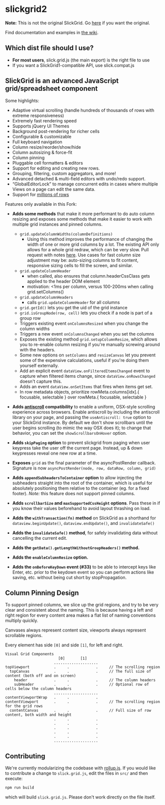 # slickgrid2

**Note:** This is not the original SlickGrid. Go [here](https://github.com/mleibman/SlickGrid) if you want the original.

Find documentation and examples in [the wiki](https://github.com/mleibman/SlickGrid/wiki).

## Which dist file should I use?

- **For most users**, slick.grid.js (the main export) is the right file to use
- If you want a SlickGrid1-compatible API, use slick.compat.js

## SlickGrid is an advanced JavaScript grid/spreadsheet component

Some highlights:

* Adaptive virtual scrolling (handle hundreds of thousands of rows with extreme responsiveness)
* Extremely fast rendering speed
* Supports jQuery UI Themes
* Background post-rendering for richer cells
* Configurable & customizable
* Full keyboard navigation
* Column resize/reorder/show/hide
* Column autosizing & force-fit
* Column pinning
* Pluggable cell formatters & editors
* Support for editing and creating new rows.
* Grouping, filtering, custom aggregators, and more!
* Advanced detached & multi-field editors with undo/redo support.
* “GlobalEditorLock” to manage concurrent edits in cases where multiple Views on a page can edit the same data.
* Support for [millions of rows](http://stackoverflow.com/a/2569488/1269037)

Features only available in this Fork:

* **Adds some methods** that make it more performant to do auto column resizing and exposes some methods that make it
easier to work with multiple grid instances and pinned columns.

  * `grid.updateColumnWidths(columnDefinitions)`
    * Using this method improves the performance of changing the width of one or more grid columns by a lot. The existing
      API only allows for a whole grid redraw, which can be very slow. Pull request with notes
      [here](https://github.com/mleibman/SlickGrid/pull/897). Use cases for fast column size adjustment may be:
      auto-sizing columns to fit content, responsive sizing cells to fill the screen, and similar.
  * `grid.updateColumnHeader`
    * when called, also ensures that column.headerCssClass gets applied to the header DOM element
    * motivation: <1ms per column, versus 100-200ms when calling grid.setColumns()
  * `grid.updateColumnHeaders`
    * calls `grid.updateColumnHeader` for all columns
  * `grid.getId()` lets you get the uid of the grid instance
  * `grid.isGroupNode(row, cell)` lets you check if a node is part of a group row
  * Triggers existing event `onColumnsResized` when you change the column widths
  * Triggers a new event `onColumnsChanged` when you set the columns
  * Exposes the existing method `grid.setupColumnResize`, which allows you to re-enable column resizing if you're
    manually screwing around with the headers.
  * Some new options on `setColumns` and `resizeCanvas` let you prevent some of the expensive calculations, useful if
    you're doing them yourself externally.
  * Add an explicit event `dataView.onFilteredItemsChanged` event to capture when filtered items change, since `dataView.onRowsChanged`
    doesn't capture this.
  * Adds an event `dataView.onSetItems` that fires when items get set.
  * In row metadata objects, prioritize rowMeta.columns[idx].{ focusable, selectable } over rowMeta.{ focusable, selectable }

* **Adds [antiscroll](https://github.com/learnboost/antiscroll) compatibility** to enable a uniform, OSX-style scrolling
experience across browsers. Enable antiscroll by including the antiscroll library on your page, and passing the
`useAntiscroll: true` option to your SlickGrid instance. By default we don't show scrollbars until the user begins
scrolling (to mimic the way OSX does it); to change that behavior, you can set the `showScrollbarsOnHover` option.

* **Adds `skipPaging` option** to prevent slickgrid from paging when user keypress take the user off the current page.
Instead, up & down keypresses reveal one new row at a time.

* **Exposes** `grid` as the final parameter of the asyncPostRender callback. Signature is now `asyncPostRender(node, row,
dataRow, column, grid)`

* **Adds `appendSubheadersToContainer` option** to allow injecting the subheaders straight into the root of the container,
which is useful for absolutely positioning them relative to the container (eg. for a fixed footer). *Note:* this
feature does not support pinned columns.

* **Adds `scrollbarSize` and `maxSupportedCssHeight` options**. Pass these in if you know their values beforehand to
avoid layout thrashing on load.

* **Adds the `withTransaction(fn)` method** on SlickGrid as a shorthand for `dataview.beginUpdate()`, `dataview.endUpdate()`, and `invalidateSafe()`

* **Adds the `invalidateSafe()` method**, for safely invalidating data without cancelling the current edit.

* **Adds the `getData().getLengthWithoutGroupHeaders()` method.**

* **Adds the `enableColumnResize` option.**

* **Adds the `onBeforeKeyDown` event (#33)** to be able to intercept keys like Enter, etc. prior to the keydown event so
you can perform actions like saving, etc. without being cut short by stopPropagation.

## Column Pinning Design

To support pinned columns, we slice up the grid regions, and try to be very clear and consistent about the naming.
This is because having a left and right region for every content area makes a flat list of naming conventions multiply
quickly.

Canvases always represent content size, viewports always represent scrollable regions.

Every element has side `[0]` and side `[1]`, for left and right.

```
Visual Grid Components
                        [0]       [1]
                      ....................
topViewport           .     .            .     // The scrolling region
  topCanvas           .     .            .     // The full size of content (both off and on screen)
    header            .     .            .     // The column headers
    subHeader         .     .            .     // Optional row of cells below the column headers
                      ....................
contentViewportWrap   .     .            .
contentViewport       .     .            .     // The scrolling region for the grid rows
  contentCanvas       .     .            .     // Full size of row content, both width and height
                      .     .            .
                      .     .            .
                      .     .            .
                      .     .            .
                      .     .            .
                      ....................
```

## Contributing

We're currently modularizing the codebase with [rollup.js](http://rollupjs.org).  If you would like to contribute a change to `slick.grid.js`, edit the files in `src/` and then execute:

```bash
npm run build
```

which will build `slick.grid.js`.  Please don't work directly on the file itself.
